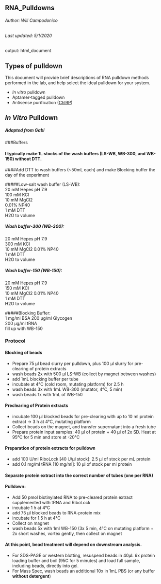 
##  RNA_Pulldowns
######  Author: Will Campodonico
######  Last updated: 5/1/2020
output: html_document

## Types of pulldown
This document will provide brief descriptions of RNA pulldown methods performed in the lab, and help select the ideal pulldown for your system.

- *In vitro* pulldown
- Aptamer-tagged pulldown
- Antisense purification ([ChIRP](https://www.emdmillipore.com/US/en/product/Magna-ChIRP-RNA-Interactome-Kit-Isolation-and-characterization-of-non-coding-RNAchromatin-complexes,MM_NF-17-10494))

## *In Vitro* Pulldown
##### Adapted from Gabi

###Buffers
#### I typically make 1L stocks of the wash buffers (LS-WB, WB-300, and WB-150) **without** DTT.
####Add DTT to wash buffers (~50mL each) and make Blocking buffer the day of the experiment 

#####Low-salt wash buffer (LS-WB):    
20 mM Hepes pH 7.9  
100 mM KCl  
10 mM MgCl2   
0.01% NP40  
1 mM DTT  
H2O to volume

##### Wash buffer-300 (WB-300):  
20 mM Hepes pH 7.9  
300 mM KCl  
10 mM MgCl2 
0.01% NP40  
1 mM DTT  
H2O to volume

##### Wash buffer-150 (WB-150):  
20 mM Hepes pH 7.9  
150 mM KCl  
10 mM MgCl2 
0.01% NP40  
1 mM DTT  
H2O to volume

#####Blocking Buffer:  
1 mg/ml BSA 
200 μg/ml Glycogen  
200 μg/ml tRNA  
fill up with WB-150

### Protocol
#### Blocking of beads
- Prepare 75 μl bead slurry per pulldown, plus 100 μl slurry for pre-clearing of protein extracts
- wash beads 2x with 500 μl LS-WB (collect by magnet between washes)
- add 1mL blocking buffer per tube 
- incubate at 4°C (cold room, mutating platform) for 2.5 h 
- wash beads 3x with 1mL WB-300 (mutator, 4°C, 5 min) 
- wash beads 1x with 1mL of WB-150 

#### Preclearing of Protein extracts
- incubate 100 μl blocked beads for pre-clearing with up to 10 ml protein extract → 3 h at 4°C, mutating platform 
- Collect beads on the magnet, and transfer supernatant into a fresh tube 
- Prepare protein input samples: 40 μl of protein + 40 μl of 2x SD. Heat at 95°C for 5 min and store at -20°C 

#### Preparation of protein extracts for pulldown
- add 100 U/ml RiboLock [40 U/μl stock]: 2.5 μl of stock per mL protein 
- add 0.1 mg/ml tRNA [10 mg/ml]: 10 μl of stock per ml protein 

#### Separate protein extract into the correct number of tubes (one per RNA)

#### Pulldown:
- Add 50 pmol biotinylated RNA to pre-cleared protein extract supplemented with tRNA and RiboLock
- incubate 1 h at 4°C 
- add 75 μl blocked beads to RNA-protein mix 
- incubate for 1.5 h at 4°C 
- Collect on magnet
- wash beads 5x with 1ml WB-150 (3x 5 min, 4°C on mutating platform + 2x short washes, vortex gently, then collect on magnet

#### At this point, bead treatment will depend on downstream analysis. 
- For SDS-PAGE or western blotting, resuspend beads in 40µL 6x protein loading buffer and boil (95C for 5 minutes) and load full sample, including beads, directly into gel.  
- For Mass Spec, wash beads an additional 10x in 1mL PBS (or any buffer **without detergent**)

